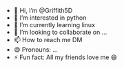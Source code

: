 - 👋 Hi, I’m @Griffith5D
- 👀 I’m interested in python
- 🌱 I’m currently learning linux
- 💞️ I’m looking to collaborate on ...
- 📫 How to reach me DM
- 😄 Pronouns: ...
- ⚡ Fun fact: All my friends love me 😄

<!---
Griffith5D/Griffith5D is a ✨ special ✨ repository because its `README.md` (this file) appears on your GitHub profile.
You can click the Preview link to take a look at your changes.
--->
